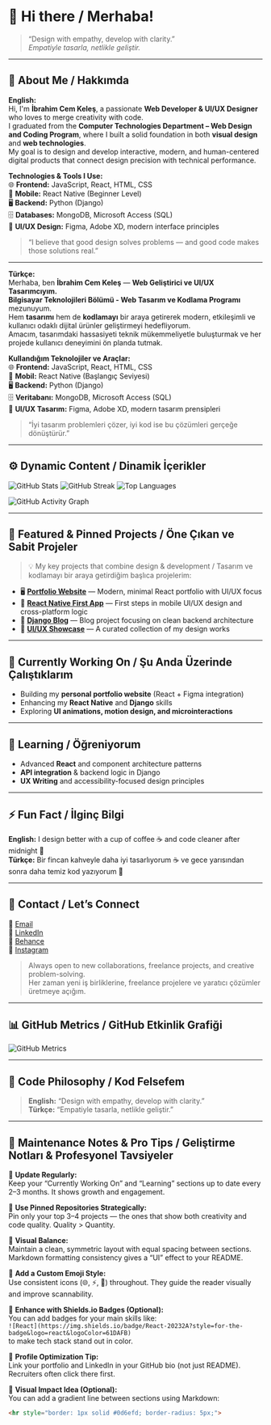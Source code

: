 # 👋 Hi there / Merhaba!

> “Design with empathy, develop with clarity.”  
> _Empatiyle tasarla, netlikle geliştir._

---

## 💫 About Me / Hakkımda

**English:**  
Hi, I'm **İbrahim Cem Keleş**, a passionate **Web Developer & UI/UX Designer** who loves to merge creativity with code.  
I graduated from the **Computer Technologies Department – Web Design and Coding Program**, where I built a solid foundation in both **visual design** and **web technologies**.  
My goal is to design and develop interactive, modern, and human-centered digital products that connect design precision with technical performance.  

**Technologies & Tools I Use:**  
🌐 **Frontend:** JavaScript, React, HTML, CSS  
📱 **Mobile:** React Native (Beginner Level)  
🖥️ **Backend:** Python (Django)  
🗄️ **Databases:** MongoDB, Microsoft Access (SQL)  
🎨 **UI/UX Design:** Figma, Adobe XD, modern interface principles  

> “I believe that good design solves problems — and good code makes those solutions real.”  

---

**Türkçe:**  
Merhaba, ben **İbrahim Cem Keleş** — **Web Geliştirici ve UI/UX Tasarımcıyım.**  
**Bilgisayar Teknolojileri Bölümü - Web Tasarım ve Kodlama Programı** mezunuyum.  
Hem **tasarımı** hem de **kodlamayı** bir araya getirerek modern, etkileşimli ve kullanıcı odaklı dijital ürünler geliştirmeyi hedefliyorum.  
Amacım, tasarımdaki hassasiyeti teknik mükemmeliyetle buluşturmak ve her projede kullanıcı deneyimini ön planda tutmak.  

**Kullandığım Teknolojiler ve Araçlar:**  
🌐 **Frontend:** JavaScript, React, HTML, CSS  
📱 **Mobil:** React Native (Başlangıç Seviyesi)  
🖥️ **Backend:** Python (Django)  
🗄️ **Veritabanı:** MongoDB, Microsoft Access (SQL)  
🎨 **UI/UX Tasarım:** Figma, Adobe XD, modern tasarım prensipleri  

> “İyi tasarım problemleri çözer, iyi kod ise bu çözümleri gerçeğe dönüştürür.”  

---

## ⚙️ Dynamic Content / Dinamik İçerikler

![GitHub Stats](https://github-readme-stats.vercel.app/api?username=ibrahimcemk&theme=github_dark&hide_border=false&include_all_commits=true&count_private=true)
![GitHub Streak](https://nirzak-streak-stats.vercel.app/?user=ibrahimcemk&theme=github_dark&hide_border=false)
![Top Languages](https://github-readme-stats.vercel.app/api/top-langs/?username=ibrahimcemk&theme=github_dark&hide_border=false&layout=compact)

![GitHub Activity Graph](https://github-readme-activity-graph.vercel.app/graph?username=ibrahimcemk&theme=github-dark)

---

## 📌 Featured & Pinned Projects / Öne Çıkan ve Sabit Projeler

> 💡 My key projects that combine design & development / Tasarım ve kodlamayı bir araya getirdiğim başlıca projelerim:

- 🖥️ [**Portfolio Website**](https://github.com/ibrahimcemk/portfolio-site) — Modern, minimal React portfolio with UI/UX focus  
- 📱 [**React Native First App**](https://github.com/ibrahimcemk/react-native-firstapp) — First steps in mobile UI/UX design and cross-platform logic  
- 🧩 [**Django Blog**](https://github.com/ibrahimcemk/django-blog) — Blog project focusing on clean backend architecture  
- 🎨 [**UI/UX Showcase**](https://github.com/ibrahimcemk/uiux-showcase) — A curated collection of my design works  

---

## 🧩 Currently Working On / Şu Anda Üzerinde Çalıştıklarım
- Building my **personal portfolio website** (React + Figma integration)  
- Enhancing my **React Native** and **Django** skills  
- Exploring **UI animations, motion design, and microinteractions**  

---

## 🧠 Learning / Öğreniyorum
- Advanced **React** and component architecture patterns  
- **API integration** & backend logic in Django  
- **UX Writing** and accessibility-focused design principles  

---

## ⚡ Fun Fact / İlginç Bilgi
**English:** I design better with a cup of coffee ☕ and code cleaner after midnight 🌙  
**Türkçe:** Bir fincan kahveyle daha iyi tasarlıyorum ☕ ve gece yarısından sonra daha temiz kod yazıyorum 🌙  

---

## 💬 Contact / Let’s Connect

📧 [Email](mailto:ibrahimcemm.keles@gmail.com)  
💼 [LinkedIn](https://linkedin.com/in/ibrahim-cem-keles)  
🎨 [Behance](https://behance.net/brahimcemkele)  
📸 [Instagram](https://instagram.com/ibrahimcemmk)

> Always open to new collaborations, freelance projects, and creative problem-solving.  
> Her zaman yeni iş birliklerine, freelance projelere ve yaratıcı çözümler üretmeye açığım.

---

## 📊 GitHub Metrics / GitHub Etkinlik Grafiği
![GitHub Metrics](https://github-readme-activity-graph.vercel.app/graph?username=ibrahimcemk&theme=github-dark)

---

## 💭 Code Philosophy / Kod Felsefem
> **English:** “Design with empathy, develop with clarity.”  
> **Türkçe:** “Empatiyle tasarla, netlikle geliştir.”  

---

## 🧩 Maintenance Notes & Pro Tips / Geliştirme Notları & Profesyonel Tavsiyeler

🔹 **Update Regularly:**  
Keep your “Currently Working On” and “Learning” sections up to date every 2–3 months. It shows growth and engagement.

🔹 **Use Pinned Repositories Strategically:**  
Pin only your top 3–4 projects — the ones that show both creativity and code quality. Quality > Quantity.

🔹 **Visual Balance:**  
Maintain a clean, symmetric layout with equal spacing between sections. Markdown formatting consistency gives a “UI” effect to your README.

🔹 **Add a Custom Emoji Style:**  
Use consistent icons (🌐, ⚡, 🧠) throughout. They guide the reader visually and improve scannability.

🔹 **Enhance with Shields.io Badges (Optional):**  
You can add badges for your main skills like:  
`![React](https://img.shields.io/badge/React-20232A?style=for-the-badge&logo=react&logoColor=61DAFB)`  
to make tech stack stand out in color.

🔹 **Profile Optimization Tip:**  
Link your portfolio and LinkedIn in your GitHub bio (not just README). Recruiters often click there first.

🔹 **Visual Impact Idea (Optional):**  
You can add a gradient line between sections using Markdown:
```html
<hr style="border: 1px solid #0d6efd; border-radius: 5px;">
